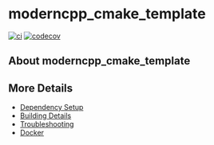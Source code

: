 # moderncpp_cmake_template

[![ci](https://github.com/BodnarMilan/temp_test/actions/workflows/ci.yml/badge.svg)](https://github.com/BodnarMilan/temp_test/actions/workflows/ci.yml)
[![codecov](https://codecov.io/gh/BodnarMilan/temp_test/graph/badge.svg?token=IHYJPQYB2P)](https://codecov.io/gh/BodnarMilan/temp_test)

## About moderncpp_cmake_template

## More Details

-   [Dependency Setup](README_dependencies.md)
-   [Building Details](README_building.md)
-   [Troubleshooting](README_troubleshooting.md)
-   [Docker](README_docker.md)
